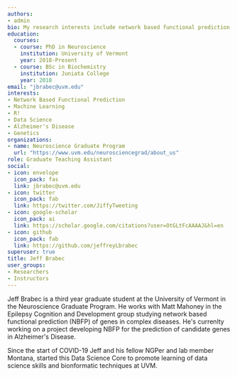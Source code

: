 ```yaml
---
authors:
- admin
bio: My research interests include network based functional prediction of disease genes. Currently my research focuses on Alzheimer's disease. 
education:
  courses:
  - course: PhD in Neuroscience
    institution: University of Vermont
    year: 2018-Present
  - course: BSc in Biochemistry
    institution: Juniata College
    year: 2018
email: "jbrabec@uvm.edu"
interests:
- Network Based Functional Prediction
- Machine Learning
- R!
- Data Science
- Alzheimer's Disease
- Genetics
organizations:
- name: Neuroscience Graduate Program
  url: "https://www.uvm.edu/neurosciencegrad/about_us"
role: Graduate Teaching Assistant
social:
- icon: envelope
  icon_pack: fas
  link: jbrabec@uvm.edu
- icon: twitter
  icon_pack: fab
  link: https://twitter.com/JiffyTweeting
- icon: google-scholar
  icon_pack: ai
  link: https://scholar.google.com/citations?user=OtGLtFcAAAAJ&hl=en
- icon: github
  icon_pack: fab
  link: https://github.com/jeffreyLbrabec
superuser: true
title: Jeff Brabec
user_groups:
- Researchers
- Instructors
---
```


Jeff Brabec is a third year graduate student at the University of Vermont in the Neuroscience Graduate Program. He works with Matt Mahoney in the Epilepsy Cognition and Development group studying network based functional prediction (NBFP) of genes in complex diseases. He's currenlty working on a project developing NBFP for the prediction of candidate genes in Alzheimer's Disease.

Since the start of COVID-19 Jeff and his fellow NGPer and lab member Montana, started this Data Science Core to promote learning of data science skills and bionformatic techniques at UVM. 